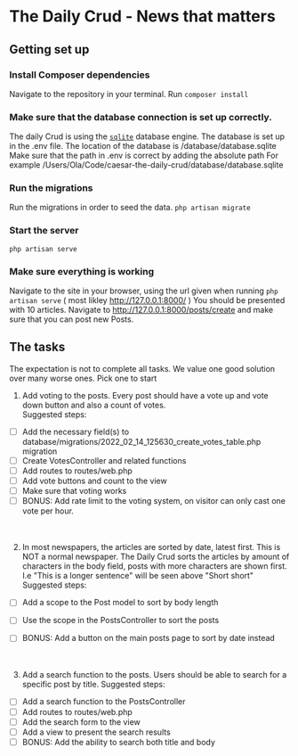 # The Daily Crud  - News that matters

## Getting set up

### Install Composer dependencies
Navigate to the repository in your terminal. Run ```composer install```


### Make sure that the database connection is set up correctly.
The daily Crud is using the [`sqlite`](https://www.sqlite.org/) database engine.
The database is set up in the .env file. The location of the database is /database/database.sqlite
Make sure that the path in .env is correct by adding the absolute path For example 
/Users/Ola/Code/caesar-the-daily-crud/database/database.sqlite

### Run the migrations
Run the migrations in order to seed the data. ```php artisan migrate```

### Start the server
```php artisan serve```

### Make sure everything is working
Navigate to the site in your browser, using the url given when running ```php artisan serve``` 
( most likley http://127.0.0.1:8000/ ) You should be presented with 10 articles. 
Navigate to http://127.0.0.1:8000/posts/create and make sure that you can post new Posts.


## The tasks
The expectation is not to complete all tasks. We value one good solution over many worse ones. Pick one to start

1. Add voting to the posts. Every post should have a vote up and vote down button and also a count of votes.   
    Suggested steps:
- [ ] Add the necessary field(s) to database/migrations/2022_02_14_125630_create_votes_table.php migration
- [ ] Create VotesController and related functions
- [ ] Add routes to routes/web.php
- [ ] Add vote buttons and count to the view
- [ ] Make sure that voting works
- [ ] BONUS: Add rate limit to the voting system, on visitor can only cast one vote per hour.
<br> <br> <br> 

2. In most newspapers, the articles are sorted by date, latest first. This is NOT a normal newspaper.
The Daily Crud sorts the articles by amount of characters in the body field, posts with more characters are shown first.
I.e "This is a longer sentence" will be seen above "Short short"  
    Suggested steps:  
- [ ] Add a scope to the Post model to sort by body length
- [ ] Use the scope in the PostsController to sort the posts
- [ ] BONUS: Add a button on the main posts page to sort by date instead
<br> <br> <br> 


3. Add a search function to the posts. Users should be able to search for a specific post by title.
    Suggested steps:
- [ ] Add a search function to the PostsController
- [ ] Add routes to routes/web.php
- [ ] Add the search form to the view
- [ ] Add a view to present the search results
- [ ] BONUS: Add the ability to search both title and body
